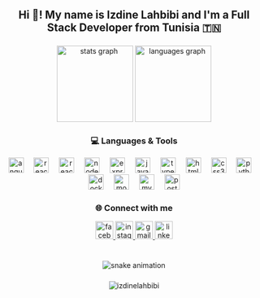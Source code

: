 <h2 align="center">Hi 👋! My name is Izdine Lahbibi and I'm a Full Stack Developer from Tunisia 🇹🇳</h2>

###


###

<div align="center">
  <img src="https://github-readme-stats.vercel.app/api?username=izdinelahbibi&hide_title=false&hide_rank=false&show_icons=true&include_all_commits=true&count_private=true&disable_animations=false&theme=dracula&locale=en&hide_border=false" height="150" alt="stats graph"  />
  <img src="https://github-readme-stats.vercel.app/api/top-langs?username=izdinelahbibi&locale=en&hide_title=false&layout=compact&card_width=320&langs_count=6&theme=dracula&hide_border=false" height="150" alt="languages graph"  />
</div>

###

<div align="center">
  <h3>💻 Languages & Tools</h3>
</div>

<div align="center">
  <img src="https://cdn.jsdelivr.net/gh/devicons/devicon/icons/angular/angular-original.svg" height="30" alt="angular logo" />
  <img width="12" />
  <img src="https://cdn.jsdelivr.net/gh/devicons/devicon/icons/react/react-original.svg" height="30" alt="react logo" />
  <img width="12" />
  <img src="https://cdn.jsdelivr.net/gh/devicons/devicon/icons/react/react-original.svg" height="30" alt="reactnative logo" />
  <img width="12" />
  <img src="https://cdn.jsdelivr.net/gh/devicons/devicon/icons/nodejs/nodejs-original.svg" height="30" alt="nodejs logo" />
  <img width="12" />
  <img src="https://cdn.jsdelivr.net/gh/devicons/devicon/icons/express/express-original.svg" height="30" alt="express logo" />
  <img width="12" />
  <img src="https://cdn.jsdelivr.net/gh/devicons/devicon/icons/javascript/javascript-original.svg" height="30" alt="javascript logo" />
  <img width="12" />
  <img src="https://cdn.jsdelivr.net/gh/devicons/devicon/icons/typescript/typescript-original.svg" height="30" alt="typescript logo" />
  <img width="12" />
  <img src="https://cdn.jsdelivr.net/gh/devicons/devicon/icons/html5/html5-original.svg" height="30" alt="html5 logo" />
  <img width="12" />
  <img src="https://cdn.jsdelivr.net/gh/devicons/devicon/icons/css3/css3-original.svg" height="30" alt="css3 logo" />
  <img width="12" />
  <img src="https://cdn.jsdelivr.net/gh/devicons/devicon/icons/python/python-original.svg" height="30" alt="python logo" />
  <img width="12" />
  <img src="https://cdn.jsdelivr.net/gh/devicons/devicon/icons/docker/docker-original.svg" height="30" alt="docker logo" />
  <img width="12" />
  <img src="https://cdn.jsdelivr.net/gh/devicons/devicon/icons/mongodb/mongodb-original.svg" height="30" alt="mongodb logo" />
  <img width="12" />
  <img src="https://cdn.jsdelivr.net/gh/devicons/devicon/icons/mysql/mysql-original.svg" height="30" alt="mysql logo" />
  <img width="12" />
  <img src="https://cdn.jsdelivr.net/gh/devicons/devicon/icons/postgresql/postgresql-original.svg" height="30" alt="postgresql logo" />
</div>

###

<div align="center">
  <h3>🌐 Connect with me</h3>
</div>

<div align="center">
  <a href="https://fb.com/izdibe.lahbibi" target="_blank">
    <img src="https://img.shields.io/static/v1?message=Facebook&logo=facebook&label=&color=1877F2&logoColor=white&labelColor=&style=for-the-badge" height="35" alt="facebook logo"  />
  </a>
  <a href="https://instagram.com/iziday_" target="_blank">
    <img src="https://img.shields.io/static/v1?message=Instagram&logo=instagram&label=&color=E4405F&logoColor=white&labelColor=&style=for-the-badge" height="35" alt="instagram logo"  />
  </a>
  <a href="mailto:izdinelahbibi@gmail.com" target="_blank">
    <img src="https://img.shields.io/static/v1?message=Gmail&logo=gmail&label=&color=D14836&logoColor=white&labelColor=&style=for-the-badge" height="35" alt="gmail logo"  />
  </a>
  <a href="https://www.linkedin.com/in/izdinelahbibi" target="_blank">
    <img src="https://img.shields.io/static/v1?message=LinkedIn&logo=linkedin&label=&color=0077B5&logoColor=white&labelColor=&style=for-the-badge" height="35" alt="linkedin logo"  />
  </a>
</div>

###

<br clear="both">

<div align="center">
  <img src="https://raw.githubusercontent.com/maurodesouza/maurodesouza/output/snake.svg" alt="snake animation" />
</div>

###

<p align="center">
  <img src="https://komarev.com/ghpvc/?username=izdinelahbibi&label=Profile%20views&color=0e75b6&style=flat" alt="izdinelahbibi" />
</p>

